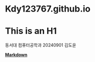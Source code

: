 # Kdy123767.github.io

This is an H1
=============

동서대 컴퓨터공학과 20240901 김도윤

[**Markdown**](https://Kdy123767.github.io/homework2-1.html)
